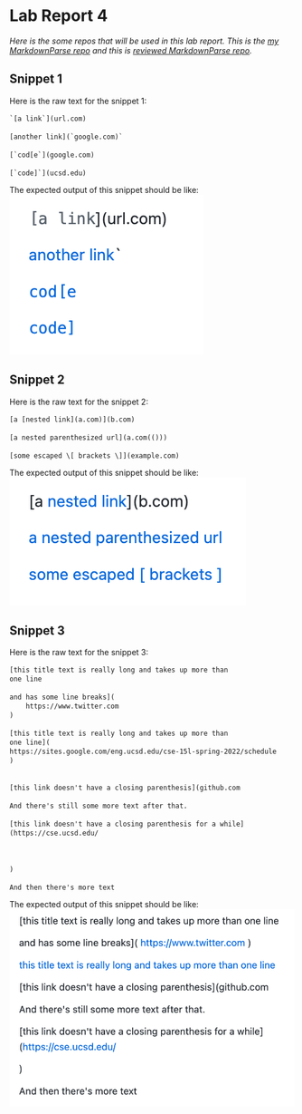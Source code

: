 # Lab Report 4

*Here is the some repos that will be used in this lab report. This is the [my MarkdownParse repo](https://github.com/Meng-zmy/markdown-parser-new.git) and this is [reviewed MarkdownParse repo](https://github.com/ima-quack/markdown-parser.git).*

## Snippet 1

Here is the raw text for the snippet 1:
```
`[a link`](url.com)

[another link](`google.com)`

[`cod[e`](google.com)

[`code]`](ucsd.edu)
```

The expected output of this snippet should be like:
![image](snip1.png)


## Snippet 2

Here is the raw text for the snippet 2:
```
[a [nested link](a.com)](b.com)

[a nested parenthesized url](a.com(()))

[some escaped \[ brackets \]](example.com)
```

The expected output of this snippet should be like:
![image](snip2.png)


## Snippet 3

Here is the raw text for the snippet 3:
```
[this title text is really long and takes up more than 
one line

and has some line breaks](
    https://www.twitter.com
)

[this title text is really long and takes up more than 
one line](
https://sites.google.com/eng.ucsd.edu/cse-15l-spring-2022/schedule
)


[this link doesn't have a closing parenthesis](github.com

And there's still some more text after that.

[this link doesn't have a closing parenthesis for a while](https://cse.ucsd.edu/



)

And then there's more text
```

The expected output of this snippet should be like:
![image](snip3.png)
